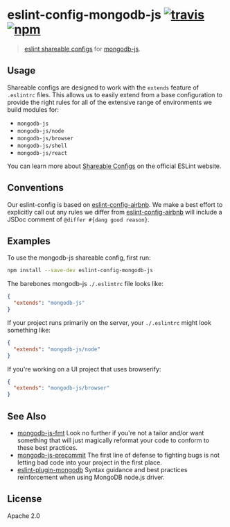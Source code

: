 # eslint-config-mongodb-js [![travis][travis_img]][travis_url] [![npm][npm_img]][npm_url]

> [eslint shareable configs][shareable-configs] for [mongodb-js][mongodb-js].

## Usage

Shareable configs are designed to work with the `extends` feature
of `.eslintrc` files. This allows us to easily extend from a base
configuration to provide the right rules for all of the extensive
range of environments we build modules for:

- `mongodb-js`
- `mongodb-js/node`
- `mongodb-js/browser`
- `mongodb-js/shell`
- `mongodb-js/react`

You can learn more about [Shareable Configs][shareable-configs] on the official ESLint website.

## Conventions

Our eslint-config is based on [eslint-config-airbnb][eslint-config-airbnb].
We make a best effort to explicitly call out any rules we differ from
[eslint-config-airbnb][eslint-config-airbnb] will include a JSDoc
comment of `@differ #{dang good reason}`.

## Examples

To use the mongodb-js shareable config, first run:

```bash
npm install --save-dev eslint-config-mongodb-js
```

The barebones mongodb-js `./.eslintrc` file looks like:

```json
{
  "extends": "mongodb-js"
}
```

If your project runs primarily on the server, your `./.eslintrc`
might look something like:

```json
{
  "extends": "mongodb-js/node"
}
```

If you're working on a UI project that uses browserify:

```json
{
  "extends": "mongodb-js/browser"
}
```

## See Also

- [mongodb-js-fmt][mongodb-js-fmt] Look no further if you're not a tailor and/or want
  something that will just magically reformat your code to conform to these best practices.
- [mongodb-js-precommit][mongodb-js-precommit] The first line of defense to fighting
  bugs is not letting bad code into your project in the first place.
- [eslint-plugin-mongodb][eslint-plugin-mongodb] Syntax guidance and best practices
  reinforcement when using MongoDB node.js driver.


## License

Apache 2.0

[shareable-configs]: http://eslint.org/docs/developer-guide/shareable-configs
[travis_img]: https://img.shields.io/travis/mongodb-js/eslint-config.svg
[travis_url]: https://travis-ci.org/mongodb-js/eslint-config
[npm_img]: https://img.shields.io/npm/v/eslint-config-mongodb-js.svg
[npm_url]: https://npmjs.org/package/eslint-config-mongodb-js
[mongodb-js]: http://mongodb-js.github.io/
[eslint-config-airbnb]: https://github.com/airbnb/javascript/tree/master/packages/eslint-config-airbnb
[eslint-plugin-mongodb]: https://github.com/nfroidure/eslint-plugin-mongodb
[mongodb-js-precommit]: https://github.com/mongodb-js/precommit
[mongodb-js-fmt]: https://github.com/mongodb-js/fmt
